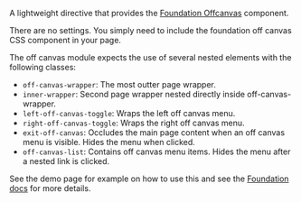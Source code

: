 A lightweight directive that provides the [Foundation Offcanvas](http://foundation.zurb.com/docs/components/offcanvas.html) component.

There are no settings. You simply need to include the foundation off canvas CSS component in your page.

The off canvas module expects the use of several nested elements with the following classes:

- `off-canvas-wrapper`: The most outter page wrapper.
- `inner-wrapper`: Second page wrapper nested directly inside off-canvas-wrapper.
- `left-off-canvas-toggle`: Wraps the left off canvas menu.
- `right-off-canvas-toggle`: Wraps the right off canvas menu.
- `exit-off-canvas`: Occludes the main page content when an off canvas menu is visible. Hides the menu when clicked.
- `off-canvas-list`: Contains off canvas menu items. Hides the menu after a nested link is clicked.

See the demo page for example on how to use this and see the [Foundation docs](http://foundation.zurb.com/docs/components/offcanvas.html) for more details.
